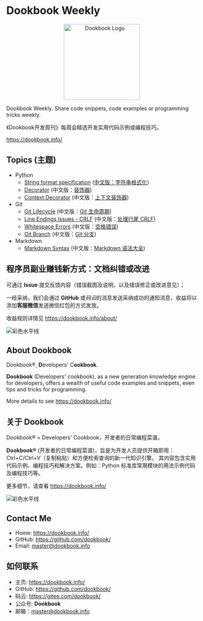 # Dookbook Weekly

<div align="center">
  <img src="https://dookbook.info/dj-static/dookbook/img/logo-tail.svg" alt="Dookbook Logo" width="200" height="200" title="Dookbook Logo">
</div>

Dookbook Weekly. Share code snippets, code examples or programming tricks weekly.

《Dookbook开发周刊》每周会精选开发实用代码示例或编程技巧。

<https://dookbook.info/>

## Topics (主题)

- Python
  - [String format specification](https://dookbook.info/content/6214487a4d9f1a1af7681157/) ([中文版：字符串格式化](https://dookbook.info/content/6214487a4d9f1a1af7681153/))
  - [Decorator](https://dookbook.info/content/6267ff854d9f1a1af7c89e6e/) (中文版：[装饰器](https://dookbook.info/content/6267ff854d9f1a1af7c89e33/))
  - [Context Decorator](https://dookbook.info/content/626a6fe74d9f1a1af7cb4a36/) (中文版：[上下文装饰器](https://dookbook.info/content/626a6fe74d9f1a1af7cb4a11/))
- Git
  - [Git Lifecycle](https://dookbook.info/content/62289f7c4d9f1a1af7817749/) (中文版：[Git 生命周期](https://dookbook.info/content/62289f7c4d9f1a1af7817781/))
  - [Line Endings Issues - CRLF](https://dookbook.info/content/6231fc5f4d9f1a1af78d911d/) (中文版：[处理行尾 CRLF](https://dookbook.info/content/6231fc5f4d9f1a1af78d9121/))
  - [Whitespace Errors](https://dookbook.info/content/62309c8a4d9f1a1af78b8af1/) (中文版：[空格错误](https://dookbook.info/content/62309c8a4d9f1a1af78b8aef/))
  - [Git Branch](https://dookbook.info/content/624ef7034d9f1a1af7aa4f6c/) (中文版：[Git 分支](https://dookbook.info/content/624ef7034d9f1a1af7aa4f6e/))
- Markdown
  - [Markdown Syntax](https://dookbook.info/content/62049b264d9f1a1af723760e/) (中文版：[Markdown 语法大全](https://dookbook.info/content/62049b264d9f1a1af7237608/))

## 程序员副业赚钱新方式：文档纠错或改进

可通过 **Issue** 提交反馈内容（错误截图及说明，以及错误修正或改进意见）；

一经采纳，我们会通过 **GitHub** 或*码云*的消息发送采纳成功的通知消息，收益将以添加**客服微信**发送微信红包的方式发放。

收益规则详情见 <https://dookbook.info/about/>

![彩色水平线](https://dookbook.info/color-hr.png)

## About Dookbook

Dookbook®, **D**evelopers' C**ookbook**.

**Dookbook** (Developers' cookbook), as a new generation knowledge engine for developers, offers a wealth of useful code examples and snippets, even tips and tricks for programming.

More details to see <https://dookbook.info/>

## 关于 Dookbook

Dookbook® = Developers' Cookbook，开发者的日常编程菜谱。

**Dookbook®** (开发者的日常编程菜谱)，旨是为开发人员提供开箱即用：Ctrl+C/Ctrl+V（复制粘贴）和方便检索查询的新一代知识引擎。 其内容包含实用代码示例、编程技巧和解决方案。例如：Python 标准库常用模块的用法示例代码及编程技巧等。

更多细节，请查看 <https://dookbook.info/>

![彩色水平线](https://dookbook.info/color-hr.png)

## Contact Me

- Home: <https://dookbook.info/>
- GitHub: <https://github.com/dookbook/>
- Email: master@dookbook.info

## 如何联系

- 主页: <https://dookbook.info/>
- GitHub: <https://github.com/dookbook/>
- 码云: <https://gitee.com/dookbook/>
- 公众号: **Dookbook**
- 邮箱：master@dookbook.info
